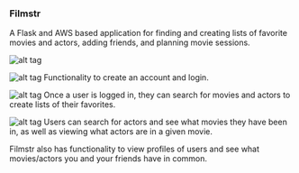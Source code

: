 ### Filmstr



A Flask and AWS based application for finding and creating lists of favorite movies and actors, adding friends, and planning movie sessions.


![alt tag](http://i63.tinypic.com/2ho8w0w.jpg)



![alt tag](http://i68.tinypic.com/2958r5z.jpg)
Functionality to create an account and login.


![alt tag](http://i66.tinypic.com/ve1axh.jpg)
Once a user is logged in, they can search for movies and actors to create lists of their favorites.


![alt tag](http://i68.tinypic.com/2yo690x.png)
Users can search for actors and see what movies they have been in, as well as viewing what actors are in a given movie.



Filmstr also has functionality to view profiles of users and see what movies/actors you and your friends have in common.


